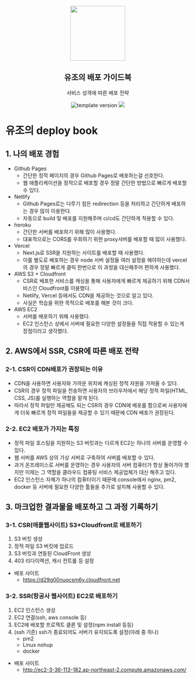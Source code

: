 <p align="middle" >
  <img width="150px;" src="https://upload.wikimedia.org/wikipedia/commons/thumb/9/93/Amazon_Web_Services_Logo.svg/1200px-Amazon_Web_Services_Logo.svg.png"/>
</p>
<h2 align="middle">유조의 배포 가이드북</h2>
<p align="middle">서비스 성격에 따른 배포 전략</p>
<p align="middle">
  <img src="https://img.shields.io/badge/version-1.0.0-blue?style=flat-square" alt="template version"/>
  <img src="https://img.shields.io/badge/license-MIT-brightgreen.svg?style=flat-square"/>
</p>

# 유조의 deploy book

## 1. 나의 배포 경험

- Github Pages
  - 간단한 정적 페이지의 경우 Github Pages로 배포하는걸 선호한다.
  - 웹 애플리케이션을 정적으로 배포할 경우 정말 간단한 방법으로 빠르게 배포할 수 있다.
- Netlify
  - Github Pages로는 다루기 힘든 redirection 등을 처리하고 간단하게 배포하는 경우 많이 이용한다.
  - 자동으로 build 및 배포를 지원해주며 ci/cd도 간단하게 적용할 수 있다.
- heroku
  - 간단한 서버를 배포하기 위해 많이 사용했다.
  - 대표적으로는 CORS를 우회하기 위한 proxy서버를 배포할 때 많이 사용했다.
- Vercel
  - Next.js로 SSR을 지원하는 사이트를 배포할 때 사용했다.
  - 이를 별도로 배포하는 경우 node 서버 설정들 여러 설정을 해야하는데 vercel의 경우 정말 빠르게 클릭 한번으로 이 과정을 대신해주어 편하게 사용했다.
- AWS S3 + Cloudfront
  - CSR로 배포한 서비스를 캐싱을 통해 사용자에게 빠르게 제공하기 위해 CDN서비스인 Cloudfront를 이용했다. 
  - Netlify, Vercel 등에서도 CDN을 제공하는 것으로 알고 있다.
  - 사실은 학습을 위한 목적으로 배포를 해본 것이 크다. 
- AWS EC2
  - 서버를 배포하기 위해 사용했다. 
  - EC2 인스턴스 상에서 서버에 필요한 다양한 설정들을 직접 적용할 수 있는게 장점이라고 생각했다.

## 2. AWS에서 SSR, CSR에 따른 배포 전략

### 2-1. CSR이 CDN배포가 권장되는 이유

- CDN을 사용하면 사용자와 가까운 위치에 캐싱된 정적 자원을 가져올 수 있다.
- CSR의 경우 정적 파일을 전송하면 사용자의 브라우저에서 해당 정적 파일(HTML, CSS, JS)를 실행하는 역할을 맡게 된다.
- 따라서 정적 파일만 제공해도 되는 CSR의 경우 CDN에 배포를 함으로써 사용자에게 더욱 빠르게 정적 파일들을 제공할 수 있기 때문에 CDN 배포가 권장된다.

### 2-2. EC2 배포가 가지는 특징

- 정적 파일 호스팅을 지원하는 S3 버킷과는 다르게 EC2는 하나의 서버를 운영할 수 있다.
- 웹 서버를 AWS 상의 가상 서버로 구축하여 서버를 배포할 수 있다.
- 과거 온프레미스로 서버를 운영하는 경우 사용자의 서버 컴퓨터가 항상 돌아가야 했지만 이제는 그 역할을 클라우드 컴퓨팅 서비스 제공업체가 대신 해주고 있다.
- EC2 인스턴스 자체가 하나의 컴퓨터이기 때문에 console에서 nginx, pm2, docker 등 서버에 필요한 다양한 툴들을 추가로 설치해 사용할 수 있다.

## 3. 마크업한 결과물을 배포하고 그 과정 기록하기

### 3-1. CSR(애플웹사이트) S3+Cloudfront로 배포하기

1. S3 버킷 생성
2. 정적 파일 S3 버킷에 업로드
3. S3 버킷과 연동된 CloudFront 생성
4. 403 리다이렉션, 캐시 컨트롤 등 설정

- 배포 사이트
  - https://d29g00nuocsm6y.cloudfront.net

### 3-2. SSR(항공사 웹사이트) EC2로 배포하기

1. EC2 인스턴스 생성
2. EC2 연결(ssh, aws console 등)
3. EC2에 배포할 프로젝트 클론 및 설정(npm install 등등)
4. (ssh 기준) ssh가 종료되어도 서버가 유지되도록 설정(아래 중 하나)
   - pm2
   - Linux nohup
   - docker

- 배포 사이트
  - http://ec2-3-36-113-182.ap-northeast-2.compute.amazonaws.com/
